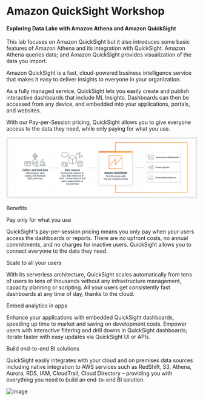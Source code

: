 # Amazon QuickSight Workshop

#### Exploring Data Lake with Amazon Athena and Amazon QuickSight

This lab focuses on Amazon QuickSight but it also introduces some basic features of Amazon Athena and its integration with QuickSight. Amazon Athena queries data; and Amazon QuickSight provides visualization of the data you import.

Amazon QuickSight is a fast, cloud-powered business intelligence service that makes it easy to deliver insights to everyone in your organization.

As a fully managed service, QuickSight lets you easily create and publish interactive dashboards that include ML Insights. Dashboards can then be accessed from any device, and embedded into your applications, portals, and websites.

With our Pay-per-Session pricing, QuickSight allows you to give everyone access to the data they need, while only paying for what you use.

![screenshot](./QuicksightIntro.png)


Benefits

Pay only for what you use

QuickSight's pay-per-session pricing means you only pay when your users access the dashboards or reports. There are no upfront costs, no annual commitments, and no charges for inactive users. QuickSight allows you to connect everyone to the data they need.

Scale to all your users

With its serverless architecture, QuickSight scales automatically from tens of users to tens of thousands without any infrastructure management, capacity planning or scripting. All your users get consistently fast dashboards at any time of day, thanks to the cloud.

Embed analytics in apps

Enhance your applications with embedded QuickSight dashboards, speeding up time to market and saving on development costs. Empower users with interactive filtering and drill downs in QuickSight dashboards; iterate faster with easy updates via QuickSight UI or APIs.

Build end-to-end BI solutions

QuickSight easily integrates with your cloud and on premises data sources including native integration to AWS services such as RedShift, S3, Athena, Aurora, RDS, IAM, CloudTrail, Cloud Directory – providing you with everything you need to build an end-to-end BI solution.



![image](../_media/architecture.png ':size=750')
